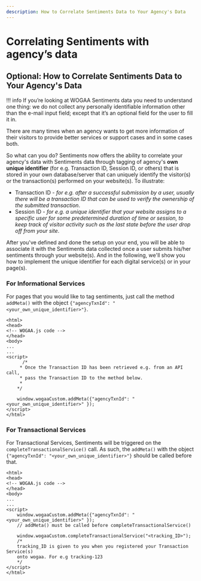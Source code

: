 ```yaml
---
description: How to Correlate Sentiments Data to Your Agency's Data
---
```


# Correlating Sentiments with agency’s data

## Optional: How to Correlate Sentiments Data to Your Agency's Data

!!! info If you’re looking at WOGAA Sentiments data you need to understand one thing: we do not collect any personally identifiable information other than the e-mail input field; except that it’s an optional field for the user to fill it in.

There are many times when an agency wants to get more information of their visitors to provide better services or support cases and in some cases both.

So what can you do? Sentiments now offers the ability to correlate your agency's data with Sentiments data through tagging of agency's **own unique identifier** \(for e.g. Transaction ID, Session ID, or others\) that is stored in your own database/server that can uniquely identify the visitor\(s\) or the transaction\(s\) performed on your website\(s\). To illustrate:

* Transaction ID - _for e.g. after a successful submission by a user, usually there will be a transaction ID that can be used to verify the ownership of the submitted transaction_.
* Session ID - _for e.g. a unique identifier that your website assigns to a specific user for some predetermined duration of time or session, to keep track of visitor activity such as the last state before the user drop off from your site_.

After you've defined and done the setup on your end, you will be able to associate it with the Sentiments data collected once a user submits his/her sentiments through your website\(s\). And in the following, we'll show you how to implement the unique identifier for each digital service\(s\) or in your page\(s\).

### For Informational Services

For pages that you would like to tag sentiments, just call the method `addMeta()` with the object `{"agencyTxnId": "<your_own_unique_identifier>"}`.

```text
<html>
<head>
<!-- WOGAA.js code -->
</head>
<body>
...
...
<script>
      /*
     * Once the Transaction ID has been retrieved e.g. from an API call,
     * pass the Transaction ID to the method below.
     *
    */

    window.wogaaCustom.addMeta({"agencyTxnId": "<your_own_unique_identifier>" });
</script>
</html>
```

### For Transactional Services

For Transactional Services, Sentiments will be triggered on the `completeTransactionalService()` call. As such, the `addMeta()` with the object `{"agencyTxnId": "<your_own_unique_identifier>"}` should be called before that.

```text
<html>
<head>
<!-- WOGAA.js code -->
</head>
<body>
...
...
<script>
    window.wogaaCustom.addMeta({"agencyTxnId": "<your_own_unique_identifier>" });
    // addMeta() must be called before completeTransactionalService()

    window.wogaaCustom.completeTransactionalService("<tracking_ID>");
    /*
    tracking_ID is given to you when you registered your Transaction Service(s)
    onto wogaa. For e.g tracking-123
    */
</script>
</html>
```

